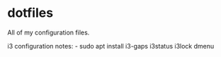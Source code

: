 # dotfiles
All of my configuration files.

i3 configuration notes:
	- sudo apt install i3-gaps i3status i3lock dmenu 	

